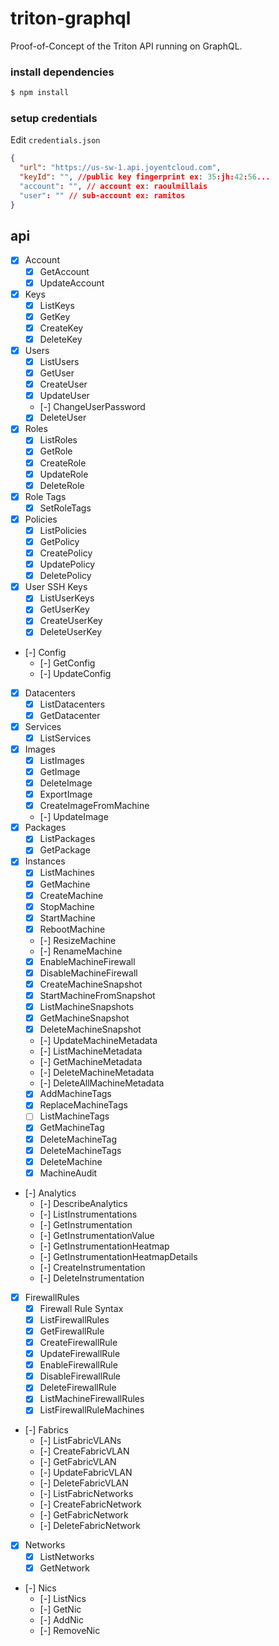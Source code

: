# triton-graphql

Proof-of-Concept of the Triton API running on GraphQL.

### install dependencies

```bash
$ npm install
```

### setup credentials

Edit `credentials.json`

```json
{
  "url": "https://us-sw-1.api.joyentcloud.com",
  "keyId": "", //public key fingerprint ex: 35:jh:42:56...
  "account": "", // account ex: raoulmillais
  "user": "" // sub-account ex: ramitos
}
```

## api

  - [x] Account
    - [x] GetAccount
    - [x] UpdateAccount
  - [x] Keys
    - [x] ListKeys
    - [x] GetKey
    - [x] CreateKey
    - [x] DeleteKey
  - [x] Users
    - [x] ListUsers
    - [x] GetUser
    - [x] CreateUser
    - [x] UpdateUser
    - [-] ChangeUserPassword
    - [x] DeleteUser
 - [x] Roles
    - [x] ListRoles
    - [x] GetRole
    - [x] CreateRole
    - [x] UpdateRole
    - [x] DeleteRole
 - [x] Role Tags
    - [x] SetRoleTags
 - [x] Policies
    - [x] ListPolicies
    - [x] GetPolicy
    - [x] CreatePolicy
    - [x] UpdatePolicy
    - [x] DeletePolicy
 - [x] User SSH Keys
    - [x] ListUserKeys
    - [x] GetUserKey
    - [x] CreateUserKey
    - [x] DeleteUserKey
 - [-] Config
    - [-] GetConfig
    - [-] UpdateConfig
 - [x] Datacenters
    - [x] ListDatacenters
    - [x] GetDatacenter
 - [x] Services
    - [x] ListServices
 - [x] Images
    - [x] ListImages
    - [x] GetImage
    - [x] DeleteImage
    - [x] ExportImage
    - [x] CreateImageFromMachine
    - [-] UpdateImage
 - [x] Packages
    - [x] ListPackages
    - [x] GetPackage
 - [x] Instances
    - [x] ListMachines
    - [x] GetMachine
    - [x] CreateMachine
    - [x] StopMachine
    - [x] StartMachine
    - [x] RebootMachine
    - [-] ResizeMachine
    - [-] RenameMachine
    - [x] EnableMachineFirewall
    - [x] DisableMachineFirewall
    - [x] CreateMachineSnapshot
    - [x] StartMachineFromSnapshot
    - [x] ListMachineSnapshots
    - [x] GetMachineSnapshot
    - [x] DeleteMachineSnapshot
    - [-] UpdateMachineMetadata
    - [-] ListMachineMetadata
    - [-] GetMachineMetadata
    - [-] DeleteMachineMetadata
    - [-] DeleteAllMachineMetadata
    - [x] AddMachineTags
    - [x] ReplaceMachineTags
    - [ ] ListMachineTags
    - [x] GetMachineTag
    - [x] DeleteMachineTag
    - [x] DeleteMachineTags
    - [x] DeleteMachine
    - [x] MachineAudit
 - [-] Analytics
    - [-] DescribeAnalytics
    - [-] ListInstrumentations
    - [-] GetInstrumentation
    - [-] GetInstrumentationValue
    - [-] GetInstrumentationHeatmap
    - [-] GetInstrumentationHeatmapDetails
    - [-] CreateInstrumentation
    - [-] DeleteInstrumentation
 - [x] FirewallRules
    - [x] Firewall Rule Syntax
    - [x] ListFirewallRules
    - [x] GetFirewallRule
    - [x] CreateFirewallRule
    - [x] UpdateFirewallRule
    - [x] EnableFirewallRule
    - [x] DisableFirewallRule
    - [x] DeleteFirewallRule
    - [x] ListMachineFirewallRules
    - [x] ListFirewallRuleMachines
 - [-] Fabrics
    - [-] ListFabricVLANs
    - [-] CreateFabricVLAN
    - [-] GetFabricVLAN
    - [-] UpdateFabricVLAN
    - [-] DeleteFabricVLAN
    - [-] ListFabricNetworks
    - [-] CreateFabricNetwork
    - [-] GetFabricNetwork
    - [-] DeleteFabricNetwork
 - [x] Networks
    - [x] ListNetworks
    - [x] GetNetwork
 - [-] Nics
    - [-] ListNics
    - [-] GetNic
    - [-] AddNic
    - [-] RemoveNic